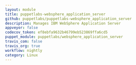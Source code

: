 ```yaml
---
layout: module
title: puppetlabs-websphere_application_server
github: puppetlabs/puppetlabs-websphere_application_server
description: Manages IBM WebSphere Application Server
appveyor: false
codecov_token: ef8ebfa9632b46799eb523869ffa6cd5
puppet_module: puppetlabs/websphere_application_server
travis_com: false
travis_org: true
workflow: nightly
category: Linux
---
```

